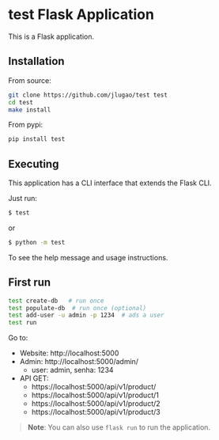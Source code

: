 # test Flask Application

This is a Flask application.

## Installation

From source:

```bash
git clone https://github.com/jlugao/test test
cd test
make install
```

From pypi:

```bash
pip install test
```

## Executing

This application has a CLI interface that extends the Flask CLI.

Just run:

```bash
$ test
```

or

```bash
$ python -m test
```

To see the help message and usage instructions.

## First run

```bash
test create-db   # run once
test populate-db  # run once (optional)
test add-user -u admin -p 1234  # ads a user
test run
```

Go to:

- Website: http://localhost:5000
- Admin: http://localhost:5000/admin/
  - user: admin, senha: 1234
- API GET:
  - https://localhost:5000/api/v1/product/
  - https://localhost:5000/api/v1/product/1
  - https://localhost:5000/api/v1/product/2
  - https://localhost:5000/api/v1/product/3


> **Note**: You can also use `flask run` to run the application.
